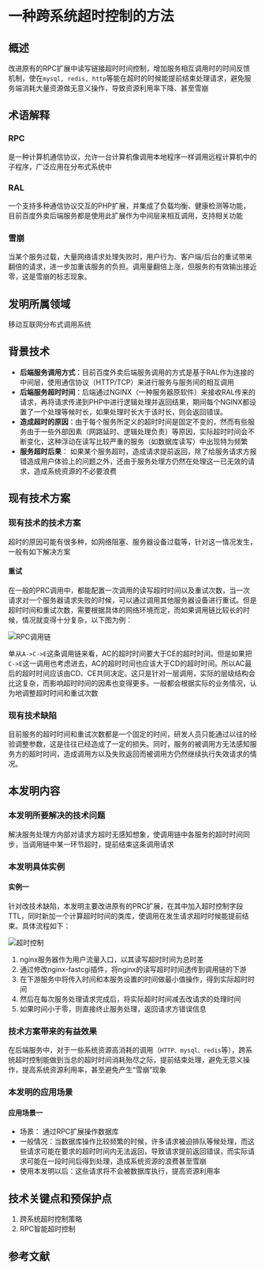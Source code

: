 # 一种跨系统超时控制的方法

## 概述
改进原有的RPC扩展中读写链接超时时间控制，增加服务相互调用时的时间反馈机制，使在`mysql, redis, http`等能在超时的时候能提前结束处理请求，避免服务端消耗大量资源做无意义操作，导致资源利用率下降、甚至雪崩

## 术语解释

### RPC
是一种计算机通信协议，允许一台计算机像调用本地程序一样调用远程计算机中的子程序，广泛应用在分布式系统中

### RAL
一个支持多种通信协议交互的PHP扩展，并集成了负载均衡、健康检测等功能，目前百度外卖后端服务都是使用此扩展作为中间层来相互调用，支持相关功能

### 雪崩
当某个服务过载，大量网络请求处理失败时，用户行为、客户端/后台的重试带来翻倍的请求，进一步加重该服务的负担。调用量翻倍上涨，但服务的有效输出接近零，这是雪崩的标志现象。

## 发明所属领域
移动互联网分布式调用系统

## 背景技术
* **后端服务调用方式**：目前百度外卖后端服务调用的方式是基于RAL作为连接的中间层，使用通信协议（HTTP/TCP）来进行服务与服务间的相互调用
* **后端服务超时时间**：后端通过NGINX（一种服务器原软件）来接收RAL传来的请求，再将请求传递到PHP中进行逻辑处理并返回结果，期间每个NGINX都设置了一个处理等候时长，如果处理时长大于该时长，则会返回错误。
* **造成超时的原因**：由于每个服务所定义的超时时间是固定不变的，然而有些服务由于一些外部因素（网路延时、逻辑处理负责）等原因，实际超时时间会不断变化，这种浮动在读写比较严重的服务（如数据库读写）中出现特为频繁
* **服务超时后果**： 如果某个服务超时，造成请求提前返回，除了给服务请求方报错造成用户体验上的问题之外，还由于服务处理方仍然在处理这一已无效的请求，造成系统资源的不必要浪费

## 现有技术方案
### 现有技术的技术方案
超时的原因可能有很多种，如网络阻塞、服务器设备过载等，针对这一情况发生，一般有如下解决方案

#### 重试
在一般的PRC调用中，都能配置一次调用的读写超时时间以及重试次数，当一次请求对一个服务器请求失败的时候，可以通过调用其他服务器设备进行重试。但是超时时间和重试次数，需要根据具体的网络环境而定，而如果调用链比较长的时候，情况就变得十分复杂，以下图为例：

![RPC调用链](http://i.imgur.com/YrXaoX1.png)

单从`A->C->E`这条调用链来看，AC的超时时间要大于CE的超时时间。但是如果把`C->E`这一调用也考虑进去，AC的超时时间也应该大于CD的超时时间。所以AC最后的超时时间应该由CD、CE共同决定。这只是针对一层调用，实际的层级结构会比这复杂，而影响超时时间的因素也变得更多。一般都会根据实际的业务情况，认为地调整超时时间和重试次数

### 现有技术缺陷
目前服务的超时时间和重试次数都是一个固定的时间，研发人员只能通过以往的经验调整参数，这是往往已经造成了一定的损失。同时，服务的被调用方无法感知服务方的超时时间，造成调用方以及失败返回而被调用方仍然继续执行失效请求的情况。

## 本发明内容
### 本发明所要解决的技术问题
解决服务处理方内部对请求方超时无感知想象，使调用链中各服务的超时时间同步，当调用链中某一环节超时，提前结束这条调用请求

### 本发明具体实例
#### 实例一
针对改技术缺陷，本发明主要改进原有的PRC扩展，在其中加入超时控制字段TTL，同时新加一个计算超时时间的类库，使调用在发生请求超时时候能提前结束。具体流程如下：

![超时控制](http://i.imgur.com/oqF7XcM.png)

1. nginx服务器作为用户流量入口，以其读写超时时间为总时差
2. 通过修改nginx-fastcgi插件，将nginx的读写超时时间透传到调用链的下游
3. 在下游服务中将传入时间和本服务设置的时间做最小值操作，得到实际超时时间
4. 然后在每次服务处理请求完成后，将实际超时时间减去改请求的处理时间
5. 如果时间小于零，则直接终止服务处理，返回请求方错误信息


### 技术方案带来的有益效果
在后端服务中，对于一些系统资源高消耗的调用（`HTTP、mysql、redis`等），跨系统超时控制能做到当总的超时时间消耗殆尽之际，提前结束处理，避免无意义操作，提高系统资源利用率，甚至避免产生“雪崩”现象

### 本发明的应用场景
#### 应用场景一
* 场景： 通过RPC扩展操作数据库
* 一般情况：当数据库操作比较频繁的时候，许多请求被迫排队等候处理，而这些请求可能在要求的超时时间内无法返回，导致请求提前返回错误，而实际请求可能在一段时间后得到处理，造成系统资源的浪费甚至雪崩
* 使用本发明以后：这些请求将不会被数据库执行，提高资源利用率

## 技术关键点和预保护点
1. 跨系统超时控制策略
2. RPC智能超时控制

## 参考文献
